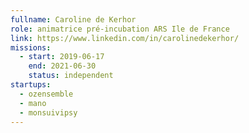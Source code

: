```yaml
---
fullname: Caroline de Kerhor
role: animatrice pré-incubation ARS Ile de France
link: https://www.linkedin.com/in/carolinedekerhor/
missions:
  - start: 2019-06-17
    end: 2021-06-30
    status: independent
startups:
  - ozensemble
  - mano
  - monsuivipsy
---
```

